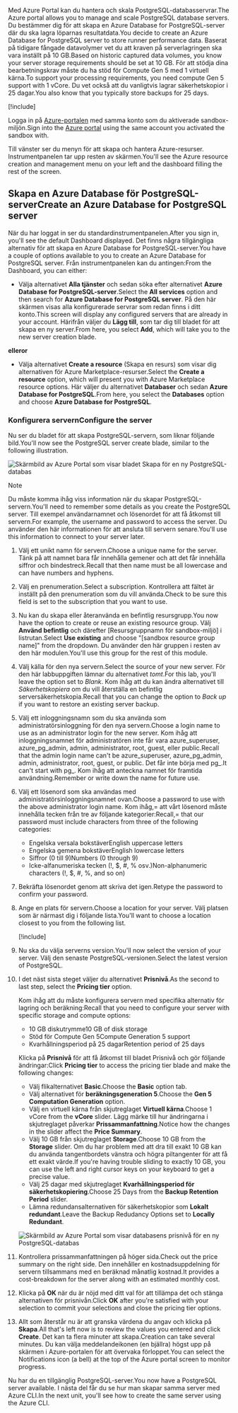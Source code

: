 <span data-ttu-id="ebf82-101">Med Azure Portal kan du hantera och skala PostgreSQL-databasservrar.</span><span class="sxs-lookup"><span data-stu-id="ebf82-101">The Azure portal allows you to manage and scale PostgreSQL database servers.</span></span> <span data-ttu-id="ebf82-102">Du bestämmer dig för att skapa en Azure Database for PostgreSQL-server där du ska lagra löparnas resultatdata.</span><span class="sxs-lookup"><span data-stu-id="ebf82-102">You decide to create an Azure Database for PostgreSQL server to store runner performance data.</span></span> <span data-ttu-id="ebf82-103">Baserat på tidigare fångade datavolymer vet du att kraven på serverlagringen ska vara inställt på 10 GB.</span><span class="sxs-lookup"><span data-stu-id="ebf82-103">Based on historic captured data volumes, you know your server storage requirements should be set at 10 GB.</span></span> <span data-ttu-id="ebf82-104">För att stödja dina bearbetningskrav måste du ha stöd för Compute Gen 5 med 1 virtuell kärna.</span><span class="sxs-lookup"><span data-stu-id="ebf82-104">To support your processing requirements, you need compute Gen 5 support with 1 vCore.</span></span> <span data-ttu-id="ebf82-105">Du vet också att du vanligtvis lagrar säkerhetskopior i 25 dagar.</span><span class="sxs-lookup"><span data-stu-id="ebf82-105">You also know that you typically store backups for 25 days.</span></span>

[!include[](../../../includes/azure-sandbox-activate.md)]

<span data-ttu-id="ebf82-106">Logga in på [Azure-portalen](https://portal.azure.com/learn.docs.microsoft.com?azure-portal=true) med samma konto som du aktiverade sandbox-miljön.</span><span class="sxs-lookup"><span data-stu-id="ebf82-106">Sign into the [Azure portal](https://portal.azure.com/learn.docs.microsoft.com?azure-portal=true) using the same account you activated the sandbox with.</span></span>

<span data-ttu-id="ebf82-107">Till vänster ser du menyn för att skapa och hantera Azure-resurser. Instrumentpanelen tar upp resten av skärmen.</span><span class="sxs-lookup"><span data-stu-id="ebf82-107">You'll see the Azure resource creation and management menu on your left and the dashboard filling the rest of the screen.</span></span>

## <a name="create-an-azure-database-for-postgresql-server"></a><span data-ttu-id="ebf82-108">Skapa en Azure Database för PostgreSQL-server</span><span class="sxs-lookup"><span data-stu-id="ebf82-108">Create an Azure Database for PostgreSQL server</span></span>

<span data-ttu-id="ebf82-109">När du har loggat in ser du standardinstrumentpanelen.</span><span class="sxs-lookup"><span data-stu-id="ebf82-109">After you sign in, you'll see the default Dashboard displayed.</span></span> <span data-ttu-id="ebf82-110">Det finns några tillgängliga alternativ för att skapa en Azure Database for PostgreSQL-server.</span><span class="sxs-lookup"><span data-stu-id="ebf82-110">You have a couple of options available to you to create an Azure Database for PostgreSQL server.</span></span> <span data-ttu-id="ebf82-111">Från instrumentpanelen kan du antingen:</span><span class="sxs-lookup"><span data-stu-id="ebf82-111">From the Dashboard, you can either:</span></span>

- <span data-ttu-id="ebf82-112">Välja alternativet **Alla tjänster** och sedan söka efter alternativet **Azure Database for PostgreSQL-server**.</span><span class="sxs-lookup"><span data-stu-id="ebf82-112">Select the **All services** option and then search for **Azure Database for PostgreSQL server**.</span></span> <span data-ttu-id="ebf82-113">På den här skärmen visas alla konfigurerade servrar som redan finns i ditt konto.</span><span class="sxs-lookup"><span data-stu-id="ebf82-113">This screen will display any configured servers that are already in your account.</span></span> <span data-ttu-id="ebf82-114">Härifrån väljer du **Lägg till**, som tar dig till bladet för att skapa en ny server.</span><span class="sxs-lookup"><span data-stu-id="ebf82-114">From here, you select **Add**, which will take you to the new server creation blade.</span></span>

<span data-ttu-id="ebf82-115">**eller**</span><span class="sxs-lookup"><span data-stu-id="ebf82-115">**or**</span></span>

- <span data-ttu-id="ebf82-116">Välja alternativet **Create a resource** (Skapa en resurs) som visar dig alternativen för Azure Marketplace-resurser.</span><span class="sxs-lookup"><span data-stu-id="ebf82-116">Select the **Create a resource** option, which will present you with Azure Marketplace resource options.</span></span> <span data-ttu-id="ebf82-117">Här väljer du alternativet **Databaser** och sedan **Azure Database for PostgreSQL**.</span><span class="sxs-lookup"><span data-stu-id="ebf82-117">From here, you select the **Databases** option and choose **Azure Database for PostgreSQL**.</span></span>

### <a name="configure-the-server"></a><span data-ttu-id="ebf82-118">Konfigurera servern</span><span class="sxs-lookup"><span data-stu-id="ebf82-118">Configure the server</span></span>

<span data-ttu-id="ebf82-119">Nu ser du bladet för att skapa PostgreSQL-servern, som liknar följande bild.</span><span class="sxs-lookup"><span data-stu-id="ebf82-119">You'll now see the PostgreSQL server create blade, similar to the following illustration.</span></span>

![Skärmbild av Azure Portal som visar bladet Skapa för en ny PostgreSQL-databas](../media/4-create-blade.png)

> [!NOTE]
> <span data-ttu-id="ebf82-121">Du måste komma ihåg viss information när du skapar PostgreSQL-servern.</span><span class="sxs-lookup"><span data-stu-id="ebf82-121">You'll need to remember some details as you create the PostgreSQL server.</span></span> <span data-ttu-id="ebf82-122">Till exempel användarnamnet och lösenordet för att få åtkomst till servern.</span><span class="sxs-lookup"><span data-stu-id="ebf82-122">For example, the username and password to access the server.</span></span> <span data-ttu-id="ebf82-123">Du använder den här informationen för att ansluta till servern senare.</span><span class="sxs-lookup"><span data-stu-id="ebf82-123">You'll use this information to connect to your server later.</span></span>

1. <span data-ttu-id="ebf82-124">Välj ett unikt namn för servern.</span><span class="sxs-lookup"><span data-stu-id="ebf82-124">Choose a unique name for the server.</span></span> <span data-ttu-id="ebf82-125">Tänk på att namnet bara får innehålla gemener och att det får innehålla siffror och bindestreck.</span><span class="sxs-lookup"><span data-stu-id="ebf82-125">Recall that then name must be all lowercase and can have numbers and hyphens.</span></span>

1. <span data-ttu-id="ebf82-126">Välj en prenumeration.</span><span class="sxs-lookup"><span data-stu-id="ebf82-126">Select a subscription.</span></span> <span data-ttu-id="ebf82-127">Kontrollera att fältet är inställt på den prenumeration som du vill använda.</span><span class="sxs-lookup"><span data-stu-id="ebf82-127">Check to be sure this field is set to the subscription that you want to use.</span></span>

1. <span data-ttu-id="ebf82-128">Nu kan du skapa eller återanvända en befintlig resursgrupp.</span><span class="sxs-lookup"><span data-stu-id="ebf82-128">You now have the option to create or reuse an existing resource group.</span></span> <span data-ttu-id="ebf82-129">Välj **Använd befintlig** och därefter <rgn>[Resursgruppnamn för sandbox-miljö]</rgn> i listrutan.</span><span class="sxs-lookup"><span data-stu-id="ebf82-129">Select **Use existing** and choose "<rgn>[sandbox resource group name]</rgn>" from the dropdown.</span></span> <span data-ttu-id="ebf82-130">Du använder den här gruppen i resten av den här modulen.</span><span class="sxs-lookup"><span data-stu-id="ebf82-130">You'll use this group for the rest of this module.</span></span>

1. <span data-ttu-id="ebf82-131">Välj källa för den nya servern.</span><span class="sxs-lookup"><span data-stu-id="ebf82-131">Select the source of your new server.</span></span> <span data-ttu-id="ebf82-132">För den här labbuppgiften lämnar du alternativet _tomt_.</span><span class="sxs-lookup"><span data-stu-id="ebf82-132">For this lab, you'll leave the option set to _Blank_.</span></span> <span data-ttu-id="ebf82-133">Kom ihåg att du kan ändra alternativet till _Säkerhetskopiera_ om du vill återställa en befintlig serversäkerhetskopia.</span><span class="sxs-lookup"><span data-stu-id="ebf82-133">Recall that you can change the option to _Back up_ if you want to restore an existing server backup.</span></span>

1. <span data-ttu-id="ebf82-134">Välj ett inloggningsnamn som du ska använda som administratörsinloggning för den nya servern.</span><span class="sxs-lookup"><span data-stu-id="ebf82-134">Choose a login name to use as an administrator login for the new server.</span></span> <span data-ttu-id="ebf82-135">Kom ihåg att inloggningsnamnet för administratören inte får vara azure_superuser, azure_pg_admin, admin, administrator, root, guest, eller public.</span><span class="sxs-lookup"><span data-stu-id="ebf82-135">Recall that the admin login name can't be azure_superuser, azure_pg_admin, admin, administrator, root, guest, or public.</span></span> <span data-ttu-id="ebf82-136">Det får inte börja med pg_.</span><span class="sxs-lookup"><span data-stu-id="ebf82-136">It can't start with pg_.</span></span> <span data-ttu-id="ebf82-137">Kom ihåg att anteckna namnet för framtida användning.</span><span class="sxs-lookup"><span data-stu-id="ebf82-137">Remember or write down the name for future use.</span></span>

1. <span data-ttu-id="ebf82-138">Välj ett lösenord som ska användas med administratörsinloggningsnamnet ovan.</span><span class="sxs-lookup"><span data-stu-id="ebf82-138">Choose a password to use with the above administrator login name.</span></span> <span data-ttu-id="ebf82-139">Kom ihåg,= att vårt lösenord måste innehålla tecken från tre av följande kategorier:</span><span class="sxs-lookup"><span data-stu-id="ebf82-139">Recall,= that our password must include characters from three of the following categories:</span></span>
   - <span data-ttu-id="ebf82-140">Engelska versala bokstäver</span><span class="sxs-lookup"><span data-stu-id="ebf82-140">English uppercase letters</span></span>
   - <span data-ttu-id="ebf82-141">Engelska gemena bokstäver</span><span class="sxs-lookup"><span data-stu-id="ebf82-141">English lowercase letters</span></span>
   - <span data-ttu-id="ebf82-142">Siffror (0 till 9)</span><span class="sxs-lookup"><span data-stu-id="ebf82-142">Numbers (0 through 9)</span></span>
   - <span data-ttu-id="ebf82-143">Icke-alfanumeriska tecken (!, $, #, % osv.)</span><span class="sxs-lookup"><span data-stu-id="ebf82-143">Non-alphanumeric characters (!, $, #, %, and so on)</span></span>

1. <span data-ttu-id="ebf82-144">Bekräfta lösenordet genom att skriva det igen.</span><span class="sxs-lookup"><span data-stu-id="ebf82-144">Retype the password to confirm your password.</span></span>

1. <span data-ttu-id="ebf82-145">Ange en plats för servern.</span><span class="sxs-lookup"><span data-stu-id="ebf82-145">Choose a location for your server.</span></span> <span data-ttu-id="ebf82-146">Välj platsen som är närmast dig i följande lista.</span><span class="sxs-lookup"><span data-stu-id="ebf82-146">You'll want to choose a location closest to you from the following list.</span></span>

    [!include[](../../../includes/azure-sandbox-regions-first-mention-note-friendly.md)]


1. <span data-ttu-id="ebf82-147">Nu ska du välja serverns version.</span><span class="sxs-lookup"><span data-stu-id="ebf82-147">You'll now select the version of your server.</span></span> <span data-ttu-id="ebf82-148">Välj den senaste PostgreSQL-versionen.</span><span class="sxs-lookup"><span data-stu-id="ebf82-148">Select the latest version of PostgreSQL.</span></span>

1. <span data-ttu-id="ebf82-149">I det näst sista steget väljer du alternativet **Prisnivå**.</span><span class="sxs-lookup"><span data-stu-id="ebf82-149">As the second to last step, select the **Pricing tier** option.</span></span>

    <span data-ttu-id="ebf82-150">Kom ihåg att du måste konfigurera servern med specifika alternativ för lagring och beräkning:</span><span class="sxs-lookup"><span data-stu-id="ebf82-150">Recall that you need to configure your server with specific storage and compute options:</span></span>

    - <span data-ttu-id="ebf82-151">10 GB diskutrymme</span><span class="sxs-lookup"><span data-stu-id="ebf82-151">10 GB of disk storage</span></span>
    - <span data-ttu-id="ebf82-152">Stöd för Compute Gen 5</span><span class="sxs-lookup"><span data-stu-id="ebf82-152">Compute Generation 5 support</span></span>
    - <span data-ttu-id="ebf82-153">Kvarhållningsperiod på 25 dagar</span><span class="sxs-lookup"><span data-stu-id="ebf82-153">Retention period of 25 days</span></span>

    <span data-ttu-id="ebf82-154">Klicka på **Prisnivå** för att få åtkomst till bladet Prisnivå och gör följande ändringar:</span><span class="sxs-lookup"><span data-stu-id="ebf82-154">Click **Pricing tier** to access the pricing tier blade and make the following changes:</span></span>

    - <span data-ttu-id="ebf82-155">Välj flikalternativet **Basic**.</span><span class="sxs-lookup"><span data-stu-id="ebf82-155">Choose the **Basic** option tab.</span></span>
    - <span data-ttu-id="ebf82-156">Välj alternativet för **beräkningsgeneration 5**.</span><span class="sxs-lookup"><span data-stu-id="ebf82-156">Choose the **Gen 5 Computation Generation** option.</span></span>
    - <span data-ttu-id="ebf82-157">Välj en virtuell kärna från skjutreglaget **Virtuell kärna**.</span><span class="sxs-lookup"><span data-stu-id="ebf82-157">Choose 1 vCore from the **vCore** slider.</span></span> <span data-ttu-id="ebf82-158">Lägg märke till hur ändringarna i skjutreglaget påverkar **Prissammanfattning**.</span><span class="sxs-lookup"><span data-stu-id="ebf82-158">Notice how the changes in the slider affect the **Price Summary**.</span></span>
    - <span data-ttu-id="ebf82-159">Välj 10 GB från skjutreglaget **Storage**.</span><span class="sxs-lookup"><span data-stu-id="ebf82-159">Choose 10 GB from the **Storage** slider.</span></span> <span data-ttu-id="ebf82-160">Om du har problem med att dra till exakt 10 GB kan du använda tangentbordets vänstra och högra piltangenter för att få ett exakt värde.</span><span class="sxs-lookup"><span data-stu-id="ebf82-160">If you're having trouble sliding to exactly 10 GB, you can use the left and right cursor keys on your keyboard to get a precise value.</span></span>
    - <span data-ttu-id="ebf82-161">Välj 25 dagar med skjutreglaget **Kvarhållningsperiod för säkerhetskopiering**.</span><span class="sxs-lookup"><span data-stu-id="ebf82-161">Choose 25 Days from the **Backup Retention Period** slider.</span></span>
    - <span data-ttu-id="ebf82-162">Lämna redundansalternativen för säkerhetskopior som **Lokalt redundant**.</span><span class="sxs-lookup"><span data-stu-id="ebf82-162">Leave the Backup Redudancy Options set to **Locally Redundant**.</span></span>

    ![Skärmbild av Azure Portal som visar databasens prisnivå för en ny PostgreSQL-databas](../media/4-azure-db-pricing-tier.png)

1. <span data-ttu-id="ebf82-164">Kontrollera prissammanfattningen på höger sida.</span><span class="sxs-lookup"><span data-stu-id="ebf82-164">Check out the price summary on the right side.</span></span> <span data-ttu-id="ebf82-165">Den innehåller en kostnadsuppdelning för servern tillsammans med en beräknad månatlig kostnad.</span><span class="sxs-lookup"><span data-stu-id="ebf82-165">It provides a cost-breakdown for the server along with an estimated monthly cost.</span></span>

1. <span data-ttu-id="ebf82-166">Klicka på **OK** när du är nöjd med ditt val för att tillämpa det och stänga alternativen för prisnivån.</span><span class="sxs-lookup"><span data-stu-id="ebf82-166">Click **OK** after you're satisfied with your selection to commit your selections and close the pricing tier options.</span></span>

1. <span data-ttu-id="ebf82-167">Allt som återstår nu är att granska värdena du angav och klicka på **Skapa**.</span><span class="sxs-lookup"><span data-stu-id="ebf82-167">All that's left now is to review the values you entered and click **Create**.</span></span> <span data-ttu-id="ebf82-168">Det kan ta flera minuter att skapa.</span><span class="sxs-lookup"><span data-stu-id="ebf82-168">Creation can take several minutes.</span></span> <span data-ttu-id="ebf82-169">Du kan välja meddelandeikonen (en bjällra) högst upp på skärmen i Azure-portalen för att övervaka förloppet.</span><span class="sxs-lookup"><span data-stu-id="ebf82-169">You can select the Notifications icon (a bell) at the top of the Azure portal screen to monitor progress.</span></span>

<span data-ttu-id="ebf82-170">Nu har du en tillgänglig PostgreSQL-server.</span><span class="sxs-lookup"><span data-stu-id="ebf82-170">You now have a PostgreSQL server available.</span></span> <span data-ttu-id="ebf82-171">I nästa del får du se hur man skapar samma server med Azure CLI.</span><span class="sxs-lookup"><span data-stu-id="ebf82-171">In the next unit, you'll see how to create the same server using the Azure CLI.</span></span>
